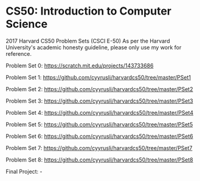 # CS50: Introduction to Computer Science
2017 Harvard CS50 Problem Sets (CSCI E-50)
As per the Harvard University's academic honesty guideline, please only use my work for reference.

Problem Set 0: https://scratch.mit.edu/projects/143733686

Problem Set 1: https://github.com/cyyrusli/harvardcs50/tree/master/PSet1

Problem Set 2: https://github.com/cyyrusli/harvardcs50/tree/master/PSet2

Problem Set 3: https://github.com/cyyrusli/harvardcs50/tree/master/PSet3

Problem Set 4: https://github.com/cyyrusli/harvardcs50/tree/master/PSet4

Problem Set 5: https://github.com/cyyrusli/harvardcs50/tree/master/PSet5

Problem Set 6: https://github.com/cyyrusli/harvardcs50/tree/master/PSet6

Problem Set 7: https://github.com/cyyrusli/harvardcs50/tree/master/PSet7

Problem Set 8: https://github.com/cyyrusli/harvardcs50/tree/master/PSet8

Final Project: -
